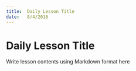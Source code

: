 ```yaml
---
title:  Daily Lesson Title
date:   8/4/2016
---
```


# Daily Lesson Title

Write lesson contents using Markdown format here
